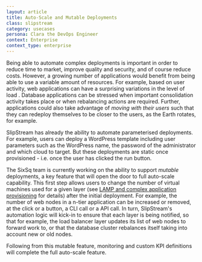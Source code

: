 ```yaml
---
layout: article
title: Auto-Scale and Mutable Deployments
class: slipstream
category: usecases
persona: Clara the DevOps Engineer
context: Enterprise
context_type: enterprise
---
```


Being able to automate complex deployments is important in order to reduce time to market, improve quality and security, and of course reduce costs.
However, a growing number of applications would benefit from being able to use a variable amount of resources. For example, based on user activity, web applications can
have a surprising variations in the level of load . Database applications can be stressed when important consolidation activity takes place
or when rebalancing actions are required. Further, applications could also take advantage of *moving with their users* such that they can redeploy
themselves to be closer to the users, as the Earth rotates, for example.

SlipStream has already the ability to automate parameterised deployments. For example, users can deploy a WordPress template including user parameters
such as the WordPress name, the password of the administrator and which cloud to target. But these deployments are static once provisioned - i.e. once the
user has clicked the run button.

The SixSq team is currently working on the ability to support *mutable* deployments, a key feature that will open the door to full auto-scale capability.
This first step allows users to change the number of virtual machines used for a given layer (see [LAMP and complex application provisioning](/products/slipstream-usecases.html#LAMP-and-complex-application-provisioning) for details)
after the initial deployment. For example, the number of web nodes in a n-tier application can be increased or removed, at the click or a button,
a CLI call or a API call. In turn, SlipStream's automation logic will kick-in to ensure that each layer is being notified, so that for example,
the load balancer layer updates its list of web nodes to forward work to, or that the database cluster rebalances itself taking into account new
or old nodes.

Following from this mutable feature, monitoring and custom KPI definitions will complete the full auto-scale feature.

